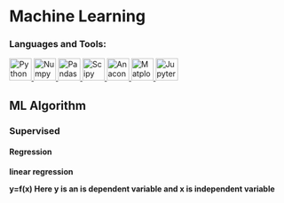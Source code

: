 # Machine Learning
<h3 align="left">Languages and Tools:</h3>
<p align="left">
  <a href="https://python.org" target="_blank"> <img src="https://www.vectorlogo.zone/logos/python/python-icon.svg" alt="Python" width="40" height="40"/> </a>
  <a href="https://numpy.org" target="_blank"> <img src="https://www.vectorlogo.zone/logos/numpy/numpy-icon.svg" alt="Numpy" width="40" height="40"/> </a>
  <a href="https://pandas.pydata.org/" target="_blank"> <img src="https://www.vectorlogo.zone/logos/usepanda/usepanda-icon.svg" alt="Pandas" width="40" height="40"/> </a>
  <a href="https://www.scipy.org/" target="_blank"> <img src="https://github.com/valohai/ml-logos/blob/master/scipy.svg" alt="Scipy" width="40" height="40"/> </a>
  <a href="https://www.anaconda.com/products/individual" target="_blank"> <img src="https://github.com/simple-icons/simple-icons/blob/master/icons/anaconda.svg" alt="Anaconda" width="40" height="40"/> </a>
  <a href="https://matplotlib.org" target="_blank"> <img src="https://matplotlib.org/stable/_static/logo2_compressed.svg" alt="Matplotlib" width="40" height="40"/> </a>
  <a href="https://jupyter.org/" target="_blank"> <img src="https://www.vectorlogo.zone/logos/jupyter/jupyter-icon.svg" alt="Jupyter" width="40" height="40"/> </a>
 
</p>
<h2 align="left">ML Algorithm</h2>
<h3 align="left"> Supervised</h3>
<h4 align="left">Regression</h4>
<b>linear regression<b>
  <p><b>y=f(x)</b> Here y is an is dependent variable and x is independent variable
  </p>
